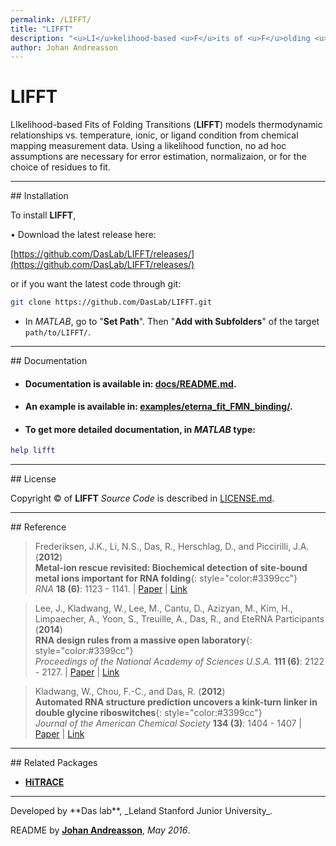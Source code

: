 ```yaml
---
permalink: /LIFFT/
title: "LIFFT"
description: "<u>LI</u>kelihood-based <u>F</u>its of <u>F</u>olding <u>T</u>ransitions"
author: Johan Andreasson
---
```


# LIFFT

LIkelihood-based Fits of Folding Transitions (**LIFFT**) models thermodynamic relationships vs. temperature, ionic, or ligand condition from chemical mapping measurement data. Using a likelihood function, no ad hoc assumptions are necessary for error estimation, normalizaion, or for the choice of residues to fit.

<hr/>
## Installation

To install **LIFFT**, 

• Download the latest release here:

[https://github.com/DasLab/LIFFT/releases/](https://github.com/DasLab/LIFFT/releases/)

or if you want the latest code through git:


```bash
git clone https://github.com/DasLab/LIFFT.git
```

- In *MATLAB*, go to "**Set Path**". Then "**Add with Subfolders**" of the target `path/to/LIFFT/`.

<hr/>
## Documentation

* #### Documentation is available in: [**docs/README.md**](https://github.com/DasLab/LIFFT/blob/master/README.md).

* #### An example is available in: [**examples/eterna_fit_FMN_binding/**](https://github.com/DasLab/LIFFT/tree/master/examples/eterna_fit_FMN_binding).

* #### To get more detailed documentation, in *MATLAB* type:

```matlab
help lifft
```

<hr/>
## License

Copyright &copy; of **LIFFT** _Source Code_ is described in [LICENSE.md](https://github.com/DasLab/LIFFT/blob/master/LICENSE.md).

<hr/>
## Reference

>Frederiksen, J.K., Li, N.S., Das, R., Herschlag, D., and Piccirilli, J.A. (**2012**)<br/>
>**Metal-ion rescue revisited: Biochemical detection of site-bound metal ions important for RNA folding**{: style="color:#3399cc"}<br/>
>*RNA* **18 (6)**: 1123 - 1141. | [Paper](https://daslab.stanford.edu/site_data/pub_pdf/2012_Frederiksen_RNA.pdf) | [Link](http://rnajournal.cshlp.org/content/18/6/1123)

>Lee, J., Kladwang, W., Lee, M., Cantu, D., Azizyan, M., Kim, H., Limpaecher, A., Yoon, S., Treuille, A., Das, R., and EteRNA Participants (**2014**)<br/>
>**RNA design rules from a massive open laboratory**{: style="color:#3399cc"}<br/>
>*Proceedings of the National Academy of Sciences U.S.A.* **111 (6)**: 2122 - 2127. | [Paper](https://daslab.stanford.edu/site_data/pub_pdf/2014_Lee_PNAS.pdf) | [Link](http://www.pnas.org/content/111/6/2122)

>Kladwang, W., Chou, F.-C., and Das, R. (**2012**)<br/>
>**Automated RNA structure prediction uncovers a kink-turn linker in double glycine riboswitches**{: style="color:#3399cc"}<br/>
>*Journal of the American Chemical Society* **134 (3)**: 1404 - 1407 | [Paper](https://daslab.stanford.edu/site_data/pub_pdf/2012_Kladwang_JACS.pdf) | [Link](http://pubs.acs.org/doi/abs/10.1021/ja2093508)

<hr/>
## Related Packages

* [**HiTRACE**](/HiTRACE/)

<hr/>
Developed by **Das lab**, _Leland Stanford Junior University_.

README by [**Johan Andreasson**](https://github.com/johanandreasson), *May 2016*.

